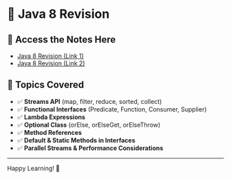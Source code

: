 # 📌 Java 8 Revision  

## 🔗 Access the Notes Here  
- [Java 8 Revision (Link 1)](https://app.eraser.io/workspace/2GwYcxVzmNWygE3pcAPK)  
- [Java 8 Revision (Link 2)](https://app.eraser.io/workspace/12C2xU6eKFPzTnB0kgWU)  

## 📖 Topics Covered  
- ✅ **Streams API** (map, filter, reduce, sorted, collect)  
- ✅ **Functional Interfaces** (Predicate, Function, Consumer, Supplier)  
- ✅ **Lambda Expressions**  
- ✅ **Optional Class** (orElse, orElseGet, orElseThrow)  
- ✅ **Method References**  
- ✅ **Default & Static Methods in Interfaces**  
- ✅ **Parallel Streams & Performance Considerations**  

---
Happy Learning! 🚀
